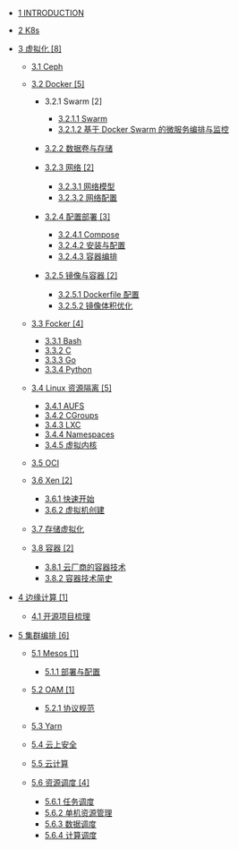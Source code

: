   - [1 INTRODUCTION](/INTRODUCTION.md)
  - [2 K8s](/K8s/README.md)
    
  - [3 虚拟化 [8]](/虚拟化/README.md)
    - [3.1 Ceph](/虚拟化/Ceph/README.md)
      
    - [3.2 Docker [5]](/虚拟化/Docker/README.md)
      - 3.2.1 Swarm [2]
        - [3.2.1.1 Swarm](/虚拟化/Docker/Swarm/Swarm.md)
        - [3.2.1.2 基于 Docker Swarm 的微服务编排与监控](/虚拟化/Docker/Swarm/基于%20Docker%20Swarm%20的微服务编排与监控.md)
      - [3.2.2 数据卷与存储](/虚拟化/Docker/数据卷与存储/README.md)
        
      - [3.2.3 网络 [2]](/虚拟化/Docker/网络/README.md)
        - [3.2.3.1 网络模型](/虚拟化/Docker/网络/网络模型.md)
        - [3.2.3.2 网络配置](/虚拟化/Docker/网络/网络配置.md)
      - [3.2.4 配置部署 [3]](/虚拟化/Docker/配置部署/README.md)
        - [3.2.4.1 Compose](/虚拟化/Docker/配置部署/Compose.md)
        - [3.2.4.2 安装与配置](/虚拟化/Docker/配置部署/安装与配置.md)
        - [3.2.4.3 容器编排](/虚拟化/Docker/配置部署/容器编排.md)
      - [3.2.5 镜像与容器 [2]](/虚拟化/Docker/镜像与容器/README.md)
        - [3.2.5.1 Dockerfile 配置](/虚拟化/Docker/镜像与容器/Dockerfile%20配置.md)
        - [3.2.5.2 镜像体积优化](/虚拟化/Docker/镜像与容器/镜像体积优化.md)
    - [3.3 Focker [4]](/虚拟化/Focker/README.md)
      - [3.3.1 Bash](/虚拟化/Focker/Bash.md)
      - [3.3.2 C](/虚拟化/Focker/C.md)
      - [3.3.3 Go](/虚拟化/Focker/Go.md)
      - [3.3.4 Python](/虚拟化/Focker/Python.md)
    - [3.4 Linux 资源隔离 [5]](/虚拟化/Linux%20资源隔离/README.md)
      - [3.4.1 AUFS](/虚拟化/Linux%20资源隔离/AUFS.md)
      - [3.4.2 CGroups](/虚拟化/Linux%20资源隔离/CGroups.md)
      - [3.4.3 LXC](/虚拟化/Linux%20资源隔离/LXC.md)
      - [3.4.4 Namespaces](/虚拟化/Linux%20资源隔离/Namespaces.md)
      - [3.4.5 虚拟内核](/虚拟化/Linux%20资源隔离/虚拟内核.md)
    - [3.5 OCI](/虚拟化/OCI/README.md)
      
    - [3.6 Xen [2]](/虚拟化/Xen/README.md)
      - [3.6.1 快速开始](/虚拟化/Xen/快速开始.md)
      - [3.6.2 虚拟机创建](/虚拟化/Xen/虚拟机创建.md)
    - [3.7 存储虚拟化](/虚拟化/存储虚拟化/README.md)
      
    - [3.8 容器 [2]](/虚拟化/容器/README.md)
      - [3.8.1 云厂商的容器技术](/虚拟化/容器/云厂商的容器技术.md)
      - [3.8.2 容器技术简史](/虚拟化/容器/容器技术简史.md)
  - [4 边缘计算 [1]](/边缘计算/README.md)
    - [4.1 开源项目梳理](/边缘计算/开源项目梳理.md)
  - [5 集群编排 [6]](/集群编排/README.md)
    - [5.1 Mesos [1]](/集群编排/Mesos/README.md)
      - [5.1.1 部署与配置](/集群编排/Mesos/部署与配置.md)
    - [5.2 OAM [1]](/集群编排/OAM/README.md)
      - [5.2.1 协议规范](/集群编排/OAM/协议规范.md)
    - [5.3 Yarn](/集群编排/Yarn/README.md)
      
    - [5.4 云上安全](/集群编排/云上安全/README.md)
      
    - [5.5 云计算](/集群编排/云计算.md)
    - [5.6 资源调度 [4]](/集群编排/资源调度/README.md)
      - [5.6.1 任务调度](/集群编排/资源调度/任务调度.md)
      - [5.6.2 单机资源管理](/集群编排/资源调度/单机资源管理.md)
      - [5.6.3 数据调度](/集群编排/资源调度/数据调度.md)
      - [5.6.4 计算调度](/集群编排/资源调度/计算调度.md)